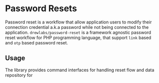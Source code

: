 # Password Resets

Password reset is a workflow that allow application users to modify their connection credential a.k.a password while not being connected to the application.
`drewlabs/password-reset` is a framework agnostic password reset workflow for PHP programming language, that support `link` based and `otp` based password reset.

## Usage

The library provides command interfaces for handling reset flow and data repository for 